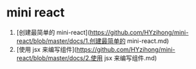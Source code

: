<!--
 * @Author: hy
 * @Date: 2024-01-18 00:37:40
 * @LastEditors: hy
 * @Description:
 * @LastEditTime: 2024-01-18 11:48:15
 * @FilePath: /mini-react/README.md
 * Copyright 2024 hy, All Rights Reserved.
-->

# mini react

1. [创建最简单的 mini-react](https://github.com/HYzihong/mini-react/blob/master/docs/1.创建最简单的 mini-react.md)
2. [使用 jsx 来编写组件](https://github.com/HYzihong/mini-react/blob/master/docs/2.使用 jsx 来编写组件.md)
